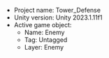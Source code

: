 <!-- UNITY CODE ASSIST INSTRUCTIONS START -->
- Project name: Tower_Defense
- Unity version: Unity 2023.1.11f1
- Active game object:
  - Name: Enemy
  - Tag: Untagged
  - Layer: Enemy
<!-- UNITY CODE ASSIST INSTRUCTIONS END -->